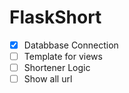 # FlaskShort


- [x] Databbase Connection
- [ ] Template for views
- [ ] Shortener Logic
- [ ] Show all url 